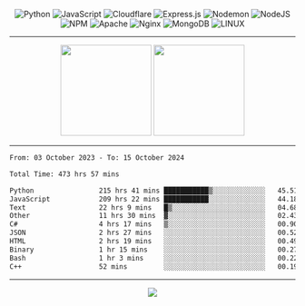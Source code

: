 <div align="center">
  
![Python](https://img.shields.io/badge/python-3670A0?style=for-the-badge&logo=python&logoColor=ffdd54) ![JavaScript](https://img.shields.io/badge/javascript-%23323330.svg?style=for-the-badge&logo=javascript&logoColor=%23F7DF1E) ![Cloudflare](https://img.shields.io/badge/Cloudflare-F38020?style=for-the-badge&logo=Cloudflare&logoColor=white) ![Express.js](https://img.shields.io/badge/express.js-%23404d59.svg?style=for-the-badge&logo=express&logoColor=%2361DAFB) ![Nodemon](https://img.shields.io/badge/NODEMON-%23323330.svg?style=for-the-badge&logo=nodemon&logoColor=%BBDEAD) ![NodeJS](https://img.shields.io/badge/node.js-6DA55F?style=for-the-badge&logo=node.js&logoColor=white) ![NPM](https://img.shields.io/badge/NPM-%23CB3837.svg?style=for-the-badge&logo=npm&logoColor=white) ![Apache](https://img.shields.io/badge/apache-%23D42029.svg?style=for-the-badge&logo=apache&logoColor=white) ![Nginx](https://img.shields.io/badge/nginx-%23009639.svg?style=for-the-badge&logo=nginx&logoColor=white) ![MongoDB](https://img.shields.io/badge/MongoDB-%234ea94b.svg?style=for-the-badge&logo=mongodb&logoColor=white) ![LINUX](https://img.shields.io/badge/Linux-FCC624?style=for-the-badge&logo=linux&logoColor=black)

---


<img src="https://github-readme-streak-stats.herokuapp.com/?user=anotherrandomonline&theme=react" height="160"/>
  
<img src="https://github-readme-stats.vercel.app/api?username=anotherrandomonline&show_icons=true&include_all_commits=true&theme=react" height="160"/>
</div>

---

<!--START_SECTION:waka-->

```txt
From: 03 October 2023 - To: 15 October 2024

Total Time: 473 hrs 57 mins

Python                215 hrs 41 mins ███████████▒░░░░░░░░░░░░░   45.51 %
JavaScript            209 hrs 22 mins ███████████░░░░░░░░░░░░░░   44.18 %
Text                  22 hrs 9 mins   █▒░░░░░░░░░░░░░░░░░░░░░░░   04.68 %
Other                 11 hrs 30 mins  ▓░░░░░░░░░░░░░░░░░░░░░░░░   02.43 %
C#                    4 hrs 17 mins   ▒░░░░░░░░░░░░░░░░░░░░░░░░   00.90 %
JSON                  2 hrs 27 mins   ░░░░░░░░░░░░░░░░░░░░░░░░░   00.52 %
HTML                  2 hrs 19 mins   ░░░░░░░░░░░░░░░░░░░░░░░░░   00.49 %
Binary                1 hr 15 mins    ░░░░░░░░░░░░░░░░░░░░░░░░░   00.27 %
Bash                  1 hr 3 mins     ░░░░░░░░░░░░░░░░░░░░░░░░░   00.22 %
C++                   52 mins         ░░░░░░░░░░░░░░░░░░░░░░░░░   00.19 %
```

<!--END_SECTION:waka-->

---

<div align="center">
  
![](https://github-profile-trophy.vercel.app/?username=anotherrandomonline&theme=darkhub&no-frame=true&no-bg=true&margin-w=4)

</div>

